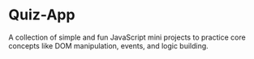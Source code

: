 # Quiz-App
A collection of simple and fun JavaScript mini projects to practice core concepts like DOM manipulation, events, and logic building.
